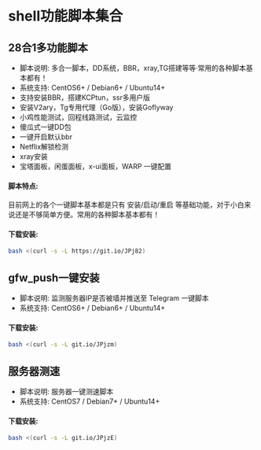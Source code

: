 # shell功能脚本集合

## 28合1多功能脚本
- 脚本说明: 多合一脚本，DD系统，BBR，xray,TG搭建等等·常用的各种脚本基本都有！
- 系统支持: CentOS6+ / Debian6+ / Ubuntu14+
- 支持安装BBR，搭建KCPtun，ssr多用户版
- 安装V2ary，Tg专用代理（Go版），安装Goflyway
- 小鸡性能测试，回程线路测试，云监控
- 傻瓜式一键DD包
- 一键开启默认bbr
- Netflix解锁检测
- xray安装
- 宝塔面板，闲蛋面板，x-ui面板，WARP 一键配置
#### 脚本特点:
目前网上的各个一键脚本基本都是只有 安装/启动/重启 等基础功能，对于小白来说还是不够简单方便。常用的各种脚本基本都有！
#### 下载安装:
``` bash
bash <(curl -s -L https://git.io/JPj82)
```

## gfw_push一键安装
- 脚本说明: 监测服务器IP是否被墙并推送至 Telegram 一键脚本
- 系统支持: CentOS6+ / Debian6+ / Ubuntu14+
#### 下载安装:
``` bash
bash <(curl -s -L git.io/JPjzm)
```

## 服务器测速
- 脚本说明: 服务器一键测速脚本
- 系统支持: CentOS7 / Debian7+ / Ubuntu14+
#### 下载安装:
``` bash
bash <(curl -s -L git.io/JPjzE)
```
